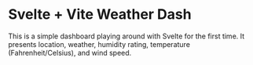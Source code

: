# Svelte + Vite Weather Dash

This is a simple dashboard playing around with Svelte for the first time. It presents location, weather, humidity rating, temperature (Fahrenheit/Celsius), and wind speed.
